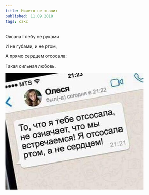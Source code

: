 ```yaml
---
title: Ничего не значит
published: 11.09.2018
tags: сэкс
---
```


Оксана Глебу не руками

И не губами, и не ртом,

А прямо сердцем отсосала:

Такая сильная любовь.

![](/content/photo_2018-09-11_08-01-13.jpg)

